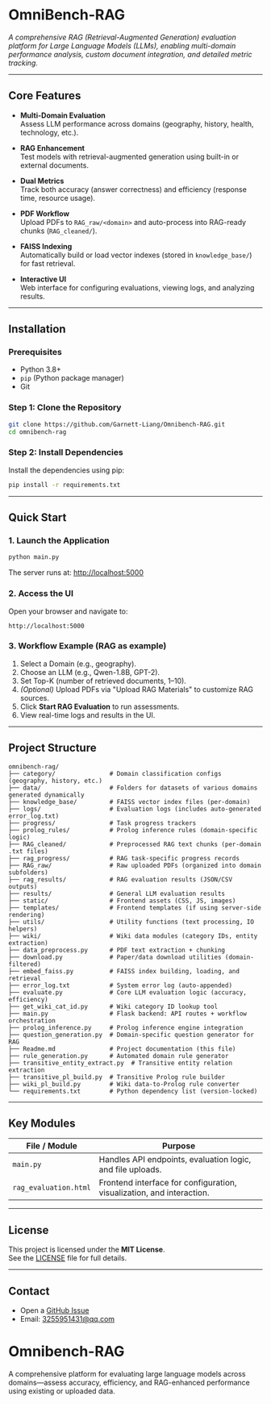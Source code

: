 # OmniBench-RAG

*A comprehensive RAG (Retrieval-Augmented Generation) evaluation platform for Large Language Models (LLMs), enabling multi-domain performance analysis, custom document integration, and detailed metric tracking.*

---

## Core Features

- **Multi-Domain Evaluation**  
  Assess LLM performance across domains (geography, history, health, technology, etc.).

- **RAG Enhancement**  
  Test models with retrieval-augmented generation using built-in or external documents.

- **Dual Metrics**  
  Track both accuracy (answer correctness) and efficiency (response time, resource usage).

- **PDF Workflow**  
  Upload PDFs to `RAG_raw/<domain>` and auto-process into RAG-ready chunks (`RAG_cleaned/`).

- **FAISS Indexing**  
  Automatically build or load vector indexes (stored in `knowledge_base/`) for fast retrieval.

- **Interactive UI**  
  Web interface for configuring evaluations, viewing logs, and analyzing results.

---

## Installation

### Prerequisites

- Python 3.8+
- `pip` (Python package manager)
- Git

### Step 1: Clone the Repository

```bash
git clone https://github.com/Garnett-Liang/Omnibench-RAG.git
cd omnibench-rag
```

### Step 2: Install Dependencies

Install the dependencies using pip:

```bash
pip install -r requirements.txt
```


---

## Quick Start

### 1. Launch the Application

```bash
python main.py
```

The server runs at: [http://localhost:5000](http://localhost:5000)

### 2. Access the UI

Open your browser and navigate to:

```
http://localhost:5000
```

### 3. Workflow Example (RAG as example)

1. Select a Domain (e.g., geography).  
2. Choose an LLM (e.g., Qwen-1.8B, GPT-2).  
3. Set Top-K (number of retrieved documents, 1–10).  
4. *(Optional)* Upload PDFs via "Upload RAG Materials" to customize RAG sources.  
5. Click **Start RAG Evaluation** to run assessments.  
6. View real-time logs and results in the UI.

---

## Project Structure

```plaintext
omnibench-rag/  
├── category/               # Domain classification configs (geography, history, etc.)  
├── data/                   # Folders for datasets of various domains generated dynamically 
├── knowledge_base/         # FAISS vector index files (per-domain)  
├── logs/                   # Evaluation logs (includes auto-generated error_log.txt)  
├── progress/               # Task progress trackers  
├── prolog_rules/           # Prolog inference rules (domain-specific logic)  
├── RAG_cleaned/            # Preprocessed RAG text chunks (per-domain .txt files)  
├── rag_progress/           # RAG task-specific progress records  
├── RAG_raw/                # Raw uploaded PDFs (organized into domain subfolders)  
├── rag_results/            # RAG evaluation results (JSON/CSV outputs)  
├── results/                # General LLM evaluation results  
├── static/                 # Frontend assets (CSS, JS, images)  
├── templates/              # Frontend templates (if using server-side rendering)  
├── utils/                  # Utility functions (text processing, IO helpers)  
├── wiki/                   # Wiki data modules (category IDs, entity extraction)  
├── data_preprocess.py      # PDF text extraction + chunking  
├── download.py             # Paper/data download utilities (domain-filtered)  
├── embed_faiss.py          # FAISS index building, loading, and retrieval  
├── error_log.txt           # System error log (auto-appended)  
├── evaluate.py             # Core LLM evaluation logic (accuracy, efficiency)  
├── get_wiki_cat_id.py      # Wiki category ID lookup tool  
├── main.py                 # Flask backend: API routes + workflow orchestration  
├── prolog_inference.py     # Prolog inference engine integration  
├── question_generation.py  # Domain-specific question generator for RAG  
├── Readme.md               # Project documentation (this file)  
├── rule_generation.py      # Automated domain rule generator  
├── transitive_entity_extract.py  # Transitive entity relation extraction  
├── transitive_pl_build.py  # Transitive Prolog rule builder  
├── wiki_pl_build.py        # Wiki data-to-Prolog rule converter  
└── requirements.txt        # Python dependency list (version-locked)  
```

---

## Key Modules

| File / Module           | Purpose                                                                 |
|-------------------------|-------------------------------------------------------------------------|
| `main.py`               | Handles API endpoints, evaluation logic, and file uploads.              |
| `rag_evaluation.html`   | Frontend interface for configuration, visualization, and interaction.   |

---

##  License

This project is licensed under the **MIT License**.  
See the [LICENSE](LICENSE) file for full details.


---

## Contact

- Open a [GitHub Issue](https://github.com/Garnett-Liang/Omnibench-RAG/issues)
- Email: 3255951431@qq.com 
# Omnibench-RAG
A comprehensive platform for evaluating large language models across domains—assess accuracy, efficiency, and RAG-enhanced performance using existing or uploaded data.
